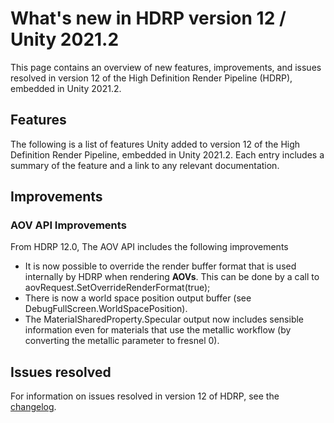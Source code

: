 # What's new in HDRP version 12 / Unity 2021.2

This page contains an overview of new features, improvements, and issues resolved in version 12 of the High Definition Render Pipeline (HDRP), embedded in Unity 2021.2.

## Features

The following is a list of features Unity added to version 12 of the High Definition Render Pipeline, embedded in Unity 2021.2. Each entry includes a summary of the feature and a link to any relevant documentation.



## Improvements

### AOV API Improvements

From HDRP 12.0, The AOV API includes the following improvements
- It is now possible to override the render buffer format that is used internally by HDRP when rendering **AOVs**. This can be done by a call to aovRequest.SetOverrideRenderFormat(true);
- There is now a world space position output buffer (see DebugFullScreen.WorldSpacePosition).
- The MaterialSharedProperty.Specular output now includes sensible information even for materials that use the metallic workflow (by converting the metallic parameter to fresnel 0).

## Issues resolved

For information on issues resolved in version 12 of HDRP, see the [changelog](https://docs.unity3d.com/Packages/com.unity.render-pipelines.high-definition@12.0/changelog/CHANGELOG.html).
